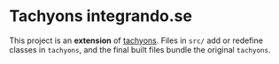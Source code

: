 # Tachyons integrando.se

This project is an **extension** of [tachyons](https://github.com/tachyons-css/tachyons).
Files in `src/` add or redefine classes in `tachyons`, and the final built files bundle the original `tachyons`.